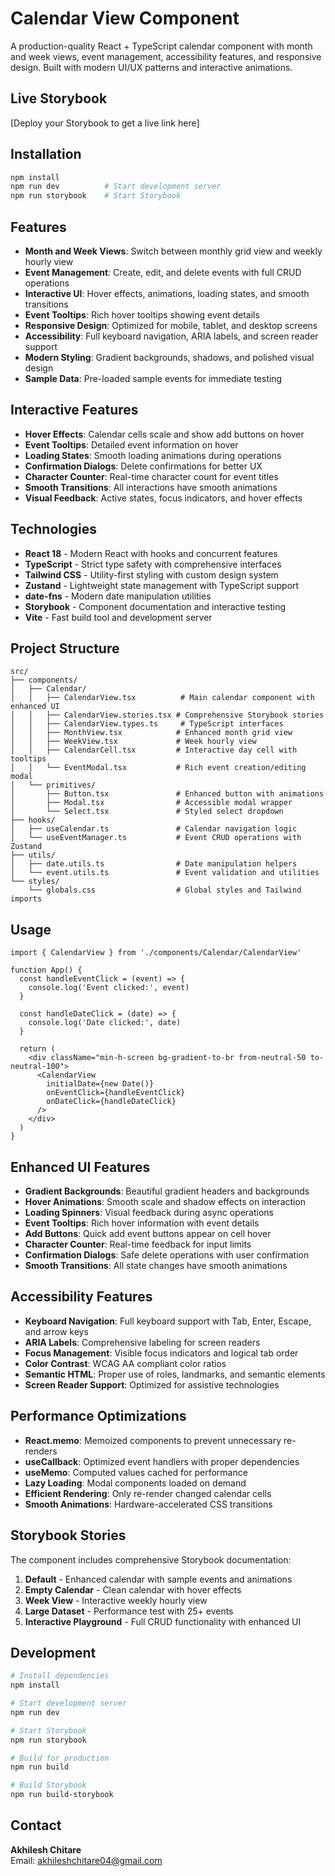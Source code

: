 # Calendar View Component

A production-quality React + TypeScript calendar component with month and week views, event management, accessibility features, and responsive design. Built with modern UI/UX patterns and interactive animations.

## Live Storybook
[Deploy your Storybook to get a live link here]

## Installation

```bash
npm install
npm run dev          # Start development server
npm run storybook    # Start Storybook
```

## Features

- **Month and Week Views**: Switch between monthly grid view and weekly hourly view
- **Event Management**: Create, edit, and delete events with full CRUD operations
- **Interactive UI**: Hover effects, animations, loading states, and smooth transitions
- **Event Tooltips**: Rich hover tooltips showing event details
- **Responsive Design**: Optimized for mobile, tablet, and desktop screens
- **Accessibility**: Full keyboard navigation, ARIA labels, and screen reader support
- **Modern Styling**: Gradient backgrounds, shadows, and polished visual design
- **Sample Data**: Pre-loaded sample events for immediate testing

## Interactive Features

- **Hover Effects**: Calendar cells scale and show add buttons on hover
- **Event Tooltips**: Detailed event information on hover
- **Loading States**: Smooth loading animations during operations
- **Confirmation Dialogs**: Delete confirmations for better UX
- **Character Counter**: Real-time character count for event titles
- **Smooth Transitions**: All interactions have smooth animations
- **Visual Feedback**: Active states, focus indicators, and hover effects

## Technologies

- **React 18** - Modern React with hooks and concurrent features
- **TypeScript** - Strict type safety with comprehensive interfaces
- **Tailwind CSS** - Utility-first styling with custom design system
- **Zustand** - Lightweight state management with TypeScript support
- **date-fns** - Modern date manipulation utilities
- **Storybook** - Component documentation and interactive testing
- **Vite** - Fast build tool and development server

## Project Structure

```
src/
├── components/
│   ├── Calendar/
│   │   ├── CalendarView.tsx          # Main calendar component with enhanced UI
│   │   ├── CalendarView.stories.tsx # Comprehensive Storybook stories
│   │   ├── CalendarView.types.ts     # TypeScript interfaces
│   │   ├── MonthView.tsx            # Enhanced month grid view
│   │   ├── WeekView.tsx             # Week hourly view
│   │   ├── CalendarCell.tsx         # Interactive day cell with tooltips
│   │   └── EventModal.tsx           # Rich event creation/editing modal
│   └── primitives/
│       ├── Button.tsx               # Enhanced button with animations
│       ├── Modal.tsx                # Accessible modal wrapper
│       └── Select.tsx               # Styled select dropdown
├── hooks/
│   ├── useCalendar.ts               # Calendar navigation logic
│   └── useEventManager.ts           # Event CRUD operations with Zustand
├── utils/
│   ├── date.utils.ts                # Date manipulation helpers
│   └── event.utils.ts               # Event validation and utilities
└── styles/
    └── globals.css                  # Global styles and Tailwind imports
```

## Usage

```tsx
import { CalendarView } from './components/Calendar/CalendarView'

function App() {
  const handleEventClick = (event) => {
    console.log('Event clicked:', event)
  }

  const handleDateClick = (date) => {
    console.log('Date clicked:', date)
  }

  return (
    <div className="min-h-screen bg-gradient-to-br from-neutral-50 to-neutral-100">
      <CalendarView 
        initialDate={new Date()}
        onEventClick={handleEventClick}
        onDateClick={handleDateClick}
      />
    </div>
  )
}
```

## Enhanced UI Features

- **Gradient Backgrounds**: Beautiful gradient headers and backgrounds
- **Hover Animations**: Smooth scale and shadow effects on interaction
- **Loading Spinners**: Visual feedback during async operations
- **Event Tooltips**: Rich hover information with event details
- **Add Buttons**: Quick add event buttons appear on cell hover
- **Character Counter**: Real-time feedback for input limits
- **Confirmation Dialogs**: Safe delete operations with user confirmation
- **Smooth Transitions**: All state changes have smooth animations

## Accessibility Features

- **Keyboard Navigation**: Full keyboard support with Tab, Enter, Escape, and arrow keys
- **ARIA Labels**: Comprehensive labeling for screen readers
- **Focus Management**: Visible focus indicators and logical tab order
- **Color Contrast**: WCAG AA compliant color ratios
- **Semantic HTML**: Proper use of roles, landmarks, and semantic elements
- **Screen Reader Support**: Optimized for assistive technologies

## Performance Optimizations

- **React.memo**: Memoized components to prevent unnecessary re-renders
- **useCallback**: Optimized event handlers with proper dependencies
- **useMemo**: Computed values cached for performance
- **Lazy Loading**: Modal components loaded on demand
- **Efficient Rendering**: Only re-render changed calendar cells
- **Smooth Animations**: Hardware-accelerated CSS transitions

## Storybook Stories

The component includes comprehensive Storybook documentation:

1. **Default** - Enhanced calendar with sample events and animations
2. **Empty Calendar** - Clean calendar with hover effects
3. **Week View** - Interactive weekly hourly view
4. **Large Dataset** - Performance test with 25+ events
5. **Interactive Playground** - Full CRUD functionality with enhanced UI

## Development

```bash
# Install dependencies
npm install

# Start development server
npm run dev

# Start Storybook
npm run storybook

# Build for production
npm run build

# Build Storybook
npm run build-storybook
```

## Contact

**Akhilesh Chitare**  
Email: akhileshchitare04@gmail.com

